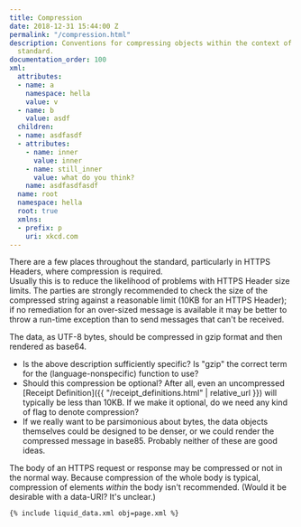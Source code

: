 ```yaml
---
title: Compression
date: 2018-12-31 15:44:00 Z
permalink: "/compression.html"
description: Conventions for compressing objects within the context of the 402-Receipts
  standard.
documentation_order: 100
xml:
  attributes:
  - name: a
    namespace: hella
    value: v
  - name: b
    value: asdf
  children:
  - name: asdfasdf
  - attributes:
    - name: inner
      value: inner
    - name: still_inner
      value: what do you think?
    name: asdfasdfasdf
  name: root
  namespace: hella
  root: true
  xmlns:
  - prefix: p
    uri: xkcd.com
---
```


There are a few places throughout the standard, particularly in HTTPS Headers, where compression is required.  
Usually this is to reduce the likelihood of problems with HTTPS Header size limits. The parties are strongly recommended to check the size of the compressed string against a reasonable limit (10KB for an HTTPS Header); if no remediation for an over-sized message is available it may be better to throw a run-time exception than to send messages that can't be received. 

The data, as UTF-8 bytes, should be compressed in gzip format and then rendered as base64.

- Is the above description sufficiently specific? Is "gzip" the correct term for the (language-nonspecific) function to use?
- Should this compression be optional? After all, even an uncompressed [Receipt Definition]({{ "/receipt_definitions.html" | relative_url }}) will typically be less than 10KB. If we make it optional, do we need any kind of flag to denote compression?
- If we really want to be parsimonious about bytes, the data objects themselves could be designed to be denser, or we could render the compressed message in base85. Probably neither of these are good ideas.

The body of an HTTPS request or response may be compressed or not in the normal way. Because compression of the whole body is typical, compression of elements _within_ the body isn't recommended. (Would it be desirable with a data-URI? It's unclear.)

```xml
{% include liquid_data.xml obj=page.xml %}
```

